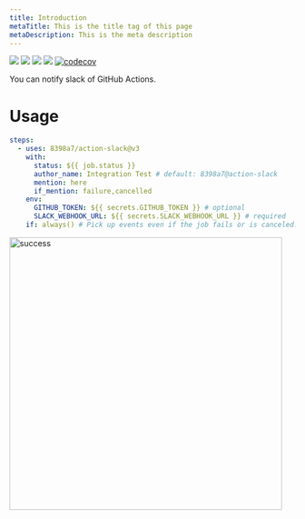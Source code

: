 ```yaml
---
title: Introduction
metaTitle: This is the title tag of this page
metaDescription: This is the meta description
---
```


![](https://github.com/8398a7/action-slack/workflows/build-test/badge.svg)
![](https://github.com/8398a7/action-slack/workflows/Slack%20Mainline/badge.svg)
![](https://img.shields.io/github/license/8398a7/action-slack?color=brightgreen)
![](https://img.shields.io/github/v/release/8398a7/action-slack?color=brightgreen)
[![codecov](https://codecov.io/gh/8398a7/action-slack/branch/master/graph/badge.svg)](https://codecov.io/gh/8398a7/action-slack)

You can notify slack of GitHub Actions.

# Usage

```yaml
steps:
  - uses: 8398a7/action-slack@v3
    with:
      status: ${{ job.status }}
      author_name: Integration Test # default: 8398a7@action-slack
      mention: here
      if_mention: failure,cancelled
    env:
      GITHUB_TOKEN: ${{ secrets.GITHUB_TOKEN }} # optional
      SLACK_WEBHOOK_URL: ${{ secrets.SLACK_WEBHOOK_URL }} # required
    if: always() # Pick up events even if the job fails or is canceled.
```

<img width="480" alt="success" src="https://user-images.githubusercontent.com/8043276/64882150-7c942480-d697-11e9-9fc8-85e6c02f6aeb.png" />
